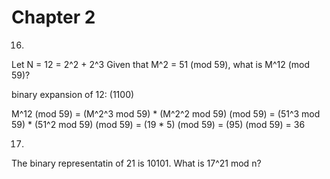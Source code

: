 # Chapter 2

16.
Let N = 12 = 2^2 + 2^3
Given that M^2 = 51 (mod 59), what is M^12 (mod 59)?

binary expansion of 12: (1100)

M^12 (mod 59)   = (M^2^3 mod 59) * (M^2^2 mod 59) (mod 59)
                = (51^3 mod 59) * (51^2 mod 59) (mod 59)
                = (19 * 5) (mod 59)
                = (95) (mod 59)
                = 36


17.
The binary representatin of 21 is 10101. What is 17^21 mod n?